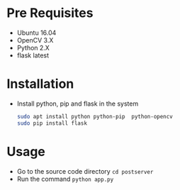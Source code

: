 # Pre Requisites
  * Ubuntu 16.04
  * OpenCV 3.X
  * Python 2.X
  * flask latest

# Installation
  * Install python, pip and flask in the system 
    ```bash
    sudo apt install python python-pip  python-opencv
    sudo pip install flask
    ```
  
# Usage
  * Go to the source code directory
  `cd postserver`
  * Run the command `python app.py` 

  


